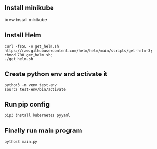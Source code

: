 ## Install minikube
brew install minikube

## Install Helm
```
curl -fsSL -o get_helm.sh https://raw.githubusercontent.com/helm/helm/main/scripts/get-helm-3; 
chmod 700 get_helm.sh;
./get_helm.sh
```
## Create python env and activate it
```
python3 -m venv test-env
source test-env/bin/activate
```
## Run pip config

`pip3 install kubernetes pyyaml`

## Finally run main program
`python3 main.py`